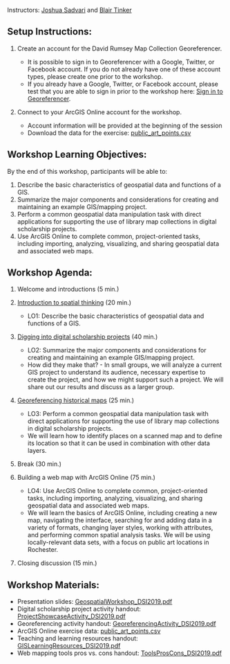 Instructors: [Joshua Sadvari](https://library.osu.edu/people/sadvari.1) and [Blair Tinker](https://dslab.lib.rochester.edu/blair-tinker/)

## Setup Instructions:
1. Create an account for the David Rumsey Map Collection Georeferencer.
   - It is possible to sign in to Georeferencer with a Google, Twitter, or Facebook account. If you do not already have one of these account types, please create one prior to the workshop.
   - If you already have a Google, Twitter, or Facebook account, please test that you are able to sign in prior to the workshop here: [Sign in to Georeferencer](https://www.georeferencer.com/auth/widget?mode=select&next=https%3A%2F%2Fwww.georeferencer.com%2Fauth%2Fsign-in-success%3Fnext%3Dhttps%253A%252F%252Fwww.georeferencer.com%252F).
   
2. Connect to your ArcGIS Online account for the workshop.
   - Account information will be provided at the beginning of the session
   - Download the data for the exercise: [public_art_points.csv](https://raw.githubusercontent.com/tech-at-arl/Digital-Scholarship-Institute/master/July%202019/Geospatial%20and%20Temporal%20Mapping/public_art_points.csv)
   
## Workshop Learning Objectives:
By the end of this workshop, participants will be able to:
1. Describe the basic characteristics of geospatial data and functions of a GIS.
2. Summarize the major components and considerations for creating and maintaining an example GIS/mapping project.
3. Perform a common geospatial data manipulation task with direct applications for supporting the use of library map collections in digital scholarship projects.
4. Use ArcGIS Online to complete common, project-oriented tasks, including importing, analyzing, visualizing, and sharing geospatial data and associated web maps.

## Workshop Agenda:
1. Welcome and introductions (5 min.)

2. [Introduction to spatial thinking](https://github.com/tech-at-arl/Digital-Scholarship-Institute/blob/master/July%202019/Geospatial%20and%20Temporal%20Mapping/GeospatialWorkshop_DSI2019.pdf) (20 min.)
   - LO1: Describe the basic characteristics of geospatial data and functions of a GIS.
   
3. [Digging into digital scholarship projects](https://github.com/tech-at-arl/Digital-Scholarship-Institute/blob/master/July%202019/Geospatial%20and%20Temporal%20Mapping/ProjectShowcaseActivity_DSI2019.pdf) (40 min.)
   - LO2: Summarize the major components and considerations for creating and maintaining an example GIS/mapping project.
   - How did they make that? - In small groups, we will analyze a current GIS project to understand its audience, necessary expertise to create the project, and how we might support such a project. We will share out our results and discuss as a larger group.
   
4. [Georeferencing historical maps](https://github.com/tech-at-arl/Digital-Scholarship-Institute/blob/master/July%202019/Geospatial%20and%20Temporal%20Mapping/GeoreferencingActivity_DSI2019.pdf) (25 min.)
   - LO3: Perform a common geospatial data manipulation task with direct applications for supporting the use of library map collections in digital scholarship projects.
   - We will learn how to identify places on a scanned map and to define its location so that it can be used in combination with other data layers.
   
5. Break (30 min.)

6. Building a web map with ArcGIS Online (75 min.)
   - LO4: Use ArcGIS Online to complete common, project-oriented tasks, including importing, analyzing, visualizing, and sharing geospatial data and associated web maps.
   - We will learn the basics of ArcGIS Online, including creating a new map, navigating the interface, searching for and adding data in a variety of formats, changing layer styles, working with attributes, and performing common spatial analysis tasks. We will be using locally-relevant data sets, with a focus on public art locations in Rochester.
   
7. Closing discussion (15 min.)

## Workshop Materials:
   - Presentation slides: [GeospatialWorkshop_DSI2019.pdf](https://github.com/tech-at-arl/Digital-Scholarship-Institute/blob/master/July%202019/Geospatial%20and%20Temporal%20Mapping/GeospatialWorkshop_DSI2019.pdf)
   - Digital scholarship project activity handout: [ProjectShowcaseActivity_DSI2019.pdf](https://github.com/tech-at-arl/Digital-Scholarship-Institute/blob/master/July%202019/Geospatial%20and%20Temporal%20Mapping/ProjectShowcaseActivity_DSI2019.pdf)
   - Georeferencing activity handout: [GeoreferencingActivity_DSI2019.pdf](https://github.com/tech-at-arl/Digital-Scholarship-Institute/blob/master/July%202019/Geospatial%20and%20Temporal%20Mapping/GeoreferencingActivity_DSI2019.pdf)
   - ArcGIS Online exercise data: [public_art_points.csv](https://raw.githubusercontent.com/tech-at-arl/Digital-Scholarship-Institute/master/July%202019/Geospatial%20and%20Temporal%20Mapping/public_art_points.csv)
   - Teaching and learning resources handout: [GISLearningResources_DSI2019.pdf](https://github.com/tech-at-arl/Digital-Scholarship-Institute/blob/master/July%202019/Geospatial%20and%20Temporal%20Mapping/GISLearningResources_DSI2019.pdf)
   - Web mapping tools pros vs. cons handout: [ToolsProsCons_DSI2019.pdf](https://github.com/tech-at-arl/Digital-Scholarship-Institute/blob/master/July%202019/Geospatial%20and%20Temporal%20Mapping/ToolsProsCons_DSI2019.pdf)
